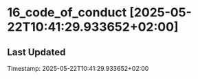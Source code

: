 # 16_code_of_conduct [2025-05-22T10:41:29.933652+02:00]

## Last Updated
Timestamp: 2025-05-22T10:41:29.933652+02:00

